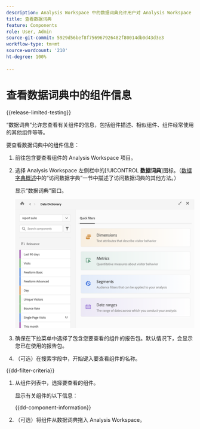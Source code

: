 ```yaml
---
description: Analysis Workspace 中的数据词典允许用户对 Analysis Workspace 中的各种组件进行编目和跟踪，包括组件的预期用途、批准情况、重复情况等等。
title: 查看数据词典
feature: Components
role: User, Admin
source-git-commit: 5929d56bef8f756967926482f80014db0d43d3e3
workflow-type: tm+mt
source-wordcount: '210'
ht-degree: 100%

---
```


# 查看数据词典中的组件信息

{{release-limited-testing}}

“数据词典”允许您查看有关组件的信息，包括组件描述、相似组件、组件经常使用的其他组件等等。

要查看数据词典中的组件信息：

1. 前往包含要查看组件的 Analysis Workspace 项目。

1. 选择 Analysis Workspace 左侧栏中的&#x200B;[!UICONTROL **数据词典**]&#x200B;图标。（[数据字典概述](/help/components/data-dictionary/data-dictionary-overview.md)中的“访问数据字典”一节中描述了访问数据词典的其他方法。）

   显示“数据词典”窗口。

   ![data-dictionary.png](assets/data-dictionary.png)

   <!--double-check this screenshot. I mocked the admin view up a bit to get rid of the Dictionary health tab.-->

1. 确保在下拉菜单中选择了包含您要查看的组件的报告包。默认情况下，会显示您已在使用的报告包。

1. （可选）在搜索字段中，开始键入要查看组件的名称。

{{dd-filter-criteria}}

1. 从组件列表中，选择要查看的组件。

   显示有关组件的以下信息：

   {{dd-component-information}}

1. （可选）将组件从数据词典拖入 Analysis Workspace。